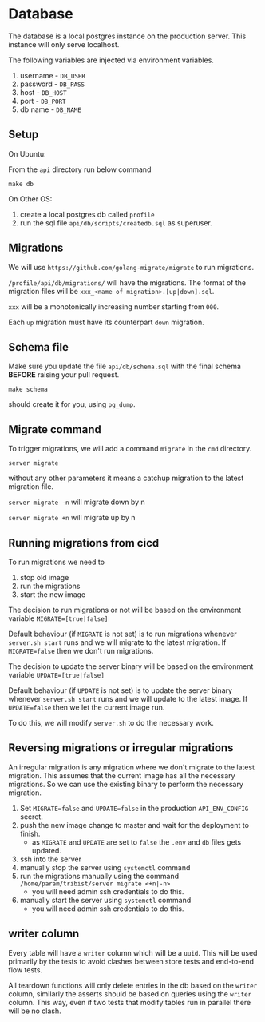 # Database


The database is a local postgres instance on the production server. This instance will only serve
localhost.

The following variables are injected via environment variables.
1. username - `DB_USER`
2. password - `DB_PASS`
3. host     - `DB_HOST`
4. port     - `DB_PORT`
5. db name  - `DB_NAME`

## Setup

On Ubuntu:

From the `api` directory run below command
```
make db
```

On Other OS:
1. create a local postgres db called `profile`
2. run the sql file `api/db/scripts/createdb.sql` as superuser.

## Migrations

We will use `https://github.com/golang-migrate/migrate` to run migrations.

`/profile/api/db/migrations/` will have the migrations. The format of the migration files
will be `xxx_<name of migration>.[up|down].sql`.

`xxx` will be a monotonically increasing number starting from `000`.

Each `up` migration must have its counterpart `down` migration.

## Schema file

Make sure you update the file `api/db/schema.sql` with the final schema **BEFORE** raising your
pull request.

```
make schema
```
should create it for you, using `pg_dump`.

## Migrate command

To trigger migrations, we will add a command `migrate` in the `cmd` directory.

`server migrate` 

without any other parameters it means a catchup migration to the latest migration file.

`server migrate -n` will migrate down by n

`server migrate +n` will migrate up by n

## Running migrations from cicd

To run migrations we need to 
1. stop old image
2. run the migrations
3. start the new image

The decision to run migrations or not will be based on the environment variable
`MIGRATE=[true|false]`

Default behaviour (if `MIGRATE` is not set) is to run migrations whenever `server.sh start` runs and we will migrate to the latest migration. If `MIGRATE=false` then we don't run migrations.

The decision to update the server binary will be based on the environment variable
`UPDATE=[true|false]`

Default behaviour (if `UPDATE` is not set) is to update the server binary whenever `server.sh start` runs and we will update to the latest image. If `UPDATE=false` then we let the current image run.

To do this, we will modify `server.sh` to do the necessary work.

## Reversing migrations or irregular migrations

An irregular migration is any migration where we don't migrate to the latest migration. This
assumes that the current image has all the necessary migrations. So we can use the existing binary
to perform the necessary migration.

1. Set `MIGRATE=false` and `UPDATE=false` in the production `API_ENV_CONFIG` secret.
2. push the new image change to master and wait for the deployment to finish.
   - as `MIGRATE` and `UPDATE` are set to `false` the `.env` and `db` files gets updated.
3. ssh into the server
4. manually stop the server using `systemctl` command
5. run the migrations manually using the command
   `/home/param/tribist/server migrate <+n|-n>`
   - you will need admin ssh credentials to do this.
6. manually start the server using `systemctl` command
   - you will need admin ssh credentials to do this.

## writer column

Every table will have a `writer` column which will be a `uuid`. This will be used primarily
by the tests to avoid clashes between store tests and end-to-end flow tests.

All teardown functions will only delete entries in the db based on the `writer` column, similarly
the asserts should be based on queries using the `writer` column. This way, even if two tests that 
modify tables run in parallel there will be no clash.
